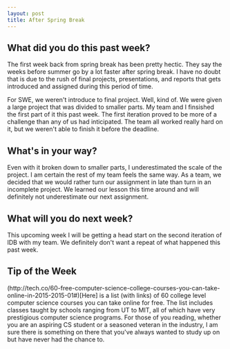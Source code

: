 ```yaml
---
layout: post
title: After Spring Break
---
```


<h2>What did you do this past week?</h2>
The first week back from spring break has been pretty hectic. They say the weeks before summer go by a lot faster after spring break. I have no doubt that is due to the rush of final projects, presentations, and reports that gets introduced and assigned during this period of time. 

For SWE, we weren't introduce to final project. Well, kind of. We were given a large project that was divided to smaller parts. My team and I finsished the first part of it this past week. The first iteration proved to be more of a challenge than any of us had inticipated. The team all worked really hard on it, but we weren't able to finish it before the deadline. 

<h2>What's in your way?</h2>
Even with it broken down to smaller parts, I underestimated the scale of the project. I am certain the rest of my team feels the same way. As a team, we decided that we would rather turn our assignment in late than turn in an incomplete project. We learned our lesson this time around and will definitely not underestimate our next assignment.

<h2>What will you do next week?</h2>
This upcoming week I will be getting a head start on the second iteration of IDB with my team. We definitely don't want a repeat of what happened this past week.

<h2>Tip of the Week</h2>
(http://tech.co/60-free-computer-science-college-courses-you-can-take-online-in-2015-2015-01#)[Here] is a list (with links) of 60 college level computer science courses you can take online for free. The list includes classes taught by schools ranging from UT to MIT, all of which have very prestigious computer science programs. For those of you reading, whether you are an aspiring CS student or a seasoned veteran in the industry, I am sure there is something on there that you've always wanted to study up on but have never had the chance to.

